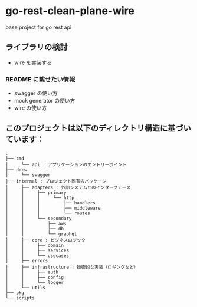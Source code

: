 # go-rest-clean-plane-wire
base project for go rest api

## ライブラリの検討
- wire を実装する

### README に載せたい情報
- swagger の使い方
- mock generator の使い方
- wire の使い方

## このプロジェクトは以下のディレクトリ構造に基づいています：
```
.
├── cmd
│     └── api : アプリケーションのエントリーポイント
├── docs
│     └── swagger
├── internal : プロジェクト固有のパッケージ
│     ├── adapters : 外部システムとのインターフェース
│     │     ├── primary
│     │     │     └── http
│     │     │         ├── handlers
│     │     │         ├── middleware
│     │     │         └── routes
│     │     └── secondary
│     │         ├── aws
│     │         ├── db
│     │         └── graphql
│     ├── core : ビジネスロジック
│     │     ├── domain
│     │     ├── services
│     │     └── usecases
│     ├── errors
│     ├── infrastructure : 技術的な実装（ロギングなど）
│     │     ├── auth
│     │     ├── config
│     │     └── logger
│     └── utils
├── pkg
└── scripts
```
